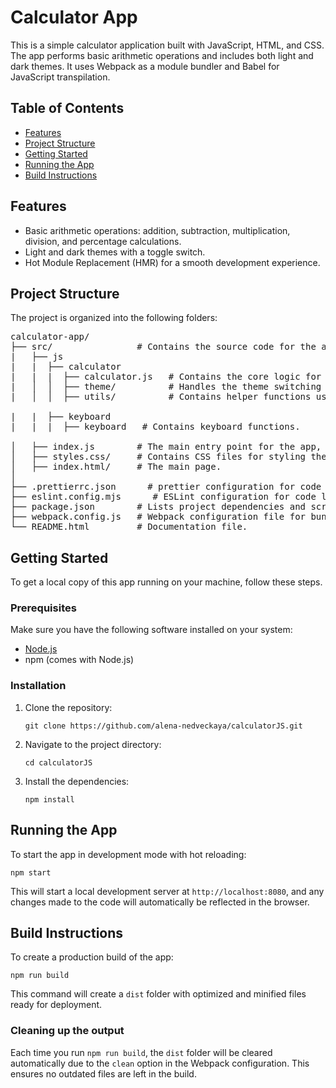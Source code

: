 <body>

<h1>Calculator App</h1>

<p>This is a simple calculator application built with JavaScript, HTML, and CSS. The app performs basic arithmetic operations and includes both light and dark themes. It uses Webpack as a module bundler and Babel for JavaScript transpilation.</p>

<h2>Table of Contents</h2>
<ul>
    <li><a href="#features">Features</a></li>
    <li><a href="#project-structure">Project Structure</a></li>
    <li><a href="#getting-started">Getting Started</a></li>
    <li><a href="#running-the-app">Running the App</a></li>
    <li><a href="#build-instructions">Build Instructions</a></li>
</ul>

<h2 id="features">Features</h2>
<ul>
    <li>Basic arithmetic operations: addition, subtraction, multiplication, division, and percentage calculations.</li>
    <li>Light and dark themes with a toggle switch.</li>
    <li>Hot Module Replacement (HMR) for a smooth development experience.</li>
</ul>

<h2 id="project-structure">Project Structure</h2>

<p>The project is organized into the following folders:</p>

<pre>
calculator-app/
├── src/                # Contains the source code for the application.
|   ├── js
|   |  ├── calculator
|   |  |  ├── calculator.js   # Contains the core logic for performing arithmetic calculations.
|   │  │  ├── theme/          # Handles the theme switching logic.
|   │  │  ├── utils/          # Contains helper functions used across the app.

|   |  ├── keyboard
|   |  |  ├── keyboard   # Contains keyboard functions.

│   ├── index.js        # The main entry point for the app, initializes and renders the calculator.
│   ├── styles.css/     # Contains CSS files for styling the calculator and themes.
│   ├── index.html/     # The main page.
│   
├── .prettierrc.json      # prettier configuration for code linting.
├── eslint.config.mjs      # ESLint configuration for code linting.
├── package.json        # Lists project dependencies and scripts.
├── webpack.config.js   # Webpack configuration file for bundling and dev server.
└── README.html         # Documentation file.
</pre>

<h2 id="getting-started">Getting Started</h2>

<p>To get a local copy of this app running on your machine, follow these steps.</p>

<h3>Prerequisites</h3>
<p>Make sure you have the following software installed on your system:</p>
<ul>
    <li><a href="https://nodejs.org/">Node.js</a></li>
    <li>npm (comes with Node.js)</li>
</ul>

<h3>Installation</h3>
<ol>
    <li>Clone the repository:
        <pre><code>git clone https://github.com/alena-nedveckaya/calculatorJS.git</code></pre>
    </li>
    <li>Navigate to the project directory:
        <pre><code>cd calculatorJS</code></pre>
    </li>
    <li>Install the dependencies:
        <pre><code>npm install</code></pre>
    </li>
</ol>

<h2 id="running-the-app">Running the App</h2>
<p>To start the app in development mode with hot reloading:</p>
<pre><code>npm start</code></pre>
<p>This will start a local development server at <code>http://localhost:8080</code>, and any changes made to the code will automatically be reflected in the browser.</p>

<h2 id="build-instructions">Build Instructions</h2>
<p>To create a production build of the app:</p>
<pre><code>npm run build</code></pre>
<p>This command will create a <code>dist</code> folder with optimized and minified files ready for deployment.</p>

<h3>Cleaning up the output</h3>
<p>Each time you run <code>npm run build</code>, the <code>dist</code> folder will be cleared automatically due to the <code>clean</code> option in the Webpack configuration. This ensures no outdated files are left in the build.</p>

